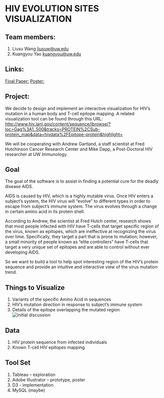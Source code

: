 # HIV EVOLUTION SITES VISUALIZATION
## Team members:
1.	Liusu Wang    liusuw@uw.edu
2.	Kuangyou Yao     kuangyou@uw.edu

## Links:
[Final Paper:](Final/paper-liusuw-kuangyou.pdf)
[Poster:](Final/poster-liusuw-kuangyou.png)

## Project:

We decide to design and implement an interactive visualization for HIV’s mutation in a human body and T-cell epitope mapping. A related visualization tool can be found through this URL:
	http://www.hiv.lanl.gov/content/sequence/jbrowse/?loc=Gag%3A1..500&tracks=PROTEIN%2CSub-protein_map&data=hivdata%2FEpitope-protein&highlight=

We will be cooperating with Andrew Gartland, a staff scientist at Fred Hutchinson Cancer Research Center and Mike Dapp, a Post-Doctoral HIV researcher at UW Immunology.

## Goal
The goal of the software is to assist in finding a potential cure for the deadly disease AIDS.

AIDS is caused by HIV, which is a highly mutable virus. Once HIV enters a subject’s system, the HIV virus will “evolve” to different types in order to escape from subject’s immune system. The virus evolves through a change in certain amino acid in its protein shell. 

According to Andrew, the scientist at Fred Hutch center, research shows that most people infected with HIV have T-cells that target specific region of the virus, known as epitopes, which are ineffective at recognizing the virus over time. Specifically, they target a part that is prone to mutation; however, a small minority of people known as “elite controllers” have T-cells that target a very unique set of epitopes and are able to control without ever developing AIDS.

So we want to build a tool to help spot interesting region of the HIV’s protein sequence and provide an intuitive and interactive view of the virus mutation trend. 

## Things to Visualize
1.	Variants of the specific Amino Acid in sequences
2.	HIV’s mutation direction in response to subject’s immune system
3.	Details of the epitope overlapping the mutated region 
![initial discussion](https://cloud.githubusercontent.com/assets/4379884/7601246/92210afe-f8c8-11e4-9ca2-64df2a468fcc.jpg)

## Data
1.	HIV protein sequence from infected individuals
2.	Known T-cell HIV epitopes mapping

## Tool Set
1.	Tableau – exploration
2.	Adobe Illustrator – prototype, poster
3.	D3 - implementation
4.	MySQL (maybe)


